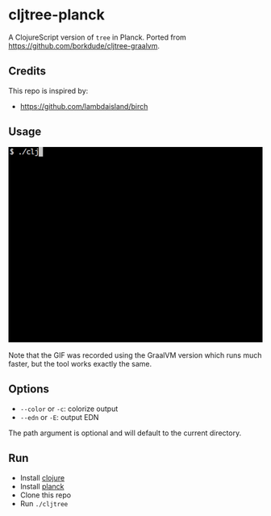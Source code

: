 
# cljtree-planck

A ClojureScript version of `tree` in Planck.
Ported from https://github.com/borkdude/cljtree-graalvm.

## Credits

This repo is inspired by:

- https://github.com/lambdaisland/birch

## Usage

![Usage](cljtree.gif)

Note that the GIF was recorded using the GraalVM version which runs much faster,
but the tool works exactly the same.

## Options

- `--color` or `-c`: colorize output
- `--edn` or `-E`: output EDN

The path argument is optional and will default to the current directory.

## Run

- Install [clojure](https://clojure.org/guides/getting_started)
- Install [planck](https://github.com/planck-repl/planck)
- Clone this repo
- Run `./cljtree`
